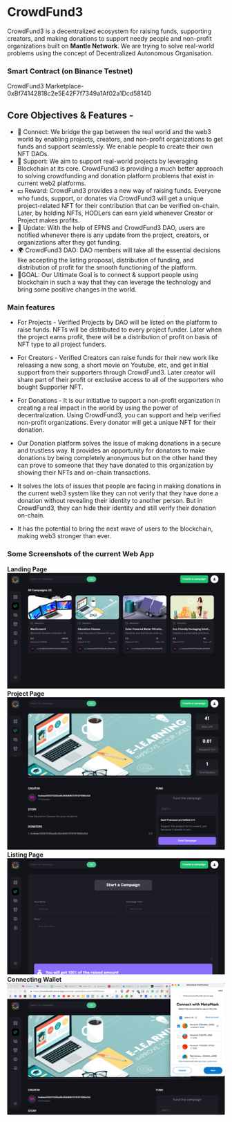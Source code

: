 # CrowdFund3
CrowdFund3 is a decentralized ecosystem for raising funds, supporting creators, and making donations to support needy people and non-profit organizations built on **Mantle Network**. We are trying to solve real-world problems using the concept of Decentralized Autonomous Organisation.

### Smart Contract (on Binance Testnet)
CrowdFund3 Marketplace- 0xBf74142818c2e5E42F7f7349a1Af02a1Dcd5814D

## Core Objectives & Features -
* 🔗 Connect: We bridge the gap between the real world and the web3 world by enabling projects, creators, and non-profit organizations to get funds and support seamlessly. We enable people to create their own NFT DAOs. 
* 🙏 Support: We aim to support real-world projects by leveraging Blockchain at its core. CrowdFund3 is providing a much better approach to solving crowdfunding and donation platform problems that exist in current web2 platforms.
* 💵 Reward: CrowdFund3 provides a new way of raising funds. Everyone who funds, support, or donates via CrowdFund3 will get a unique project-related NFT for their contribution that can be verified on-chain. Later, by holding NFTs, HODLers can earn yield whenever Creator or Project makes profits.
* 🔔 Update: With the help of EPNS and CrowdFund3 DAO, users are notified whenever there is any update from the project, creators, or organizations after they got funding.
* 🌍 CrowdFund3 DAO: DAO members will take all the essential decisions like accepting the listing proposal, distribution of funding, and distribution of profit for the smooth functioning of the platform.
* 🎯GOAL: Our Ultimate Goal is to connect & support people using blockchain in such a way that they can leverage the technology and bring some positive changes in the world.

### Main features
* For Projects - Verified Projects by DAO will be listed on the platform to raise funds. NFTs will be distributed to every project funder. Later when the project earns profit, there will be a distribution of profit on basis of NFT type to all project funders.
* For Creators - Verified Creators can raise funds for their new work like releasing a new song, a short movie on Youtube, etc, and get initial support from their supporters through CrowdFund3. Later creator will share part of their profit or exclusive access to all of the supporters who bought Supporter NFT.
* For Donations - It is our initiative to support a non-profit organization in creating a real impact in the world by using the power of decentralization. Using CrowdFund3, you can support and help verified non-profit organizations. Every donator will get a unique NFT for their donation.
* Our Donation platform solves the issue of making donations in a secure and trustless way.
It provides an opportunity for donators to make donations by being completely anonymous but on the other hand they can prove to someone that they have donated to this organization by showing their NFTs and on-chain transactions.
* It solves the lots of issues that people are facing in making donations in the current web3 system like they can not verify that they have done a donation without revealing their identity to another person. But in CrowdFund3, they can hide their identity and still verify their donation on-chain.

* It has the potential to bring the next wave of users to the blockchain, making web3 stronger than ever.


### Some Screenshots of the current Web App
**Landing Page**
![Landing Page](./images/cf3-1.png) 
**Project Page**
![Project Page](./images/cf3-2.png)
**Listing Page**
![Donation Page](./images/cf3-listing.png)
**Connecting Wallet**
![Single Product](./images/cf3-popup.png)

